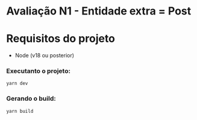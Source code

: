 # Avaliação N1 - Entidade extra = Post

# Requisitos do projeto
- Node (v18 ou posterior)

### Executanto o projeto:
```shell
yarn dev
```

### Gerando o build:
```shell
yarn build
```

